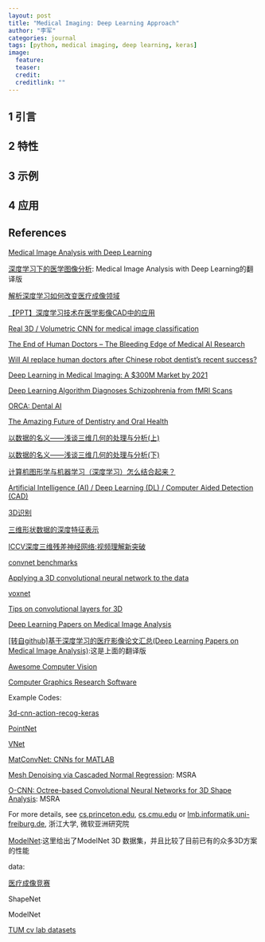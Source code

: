 ```yaml
---
layout: post
title: "Medical Imaging: Deep Learning Approach"
author: "李军"
categories: journal
tags: [python, medical imaging, deep learning, keras]
image:
  feature:
  teaser:
  credit: 
  creditlink: ""
---
```


## 1 引言


## 2 特性

## 3 示例

## 4 应用

## References

[Medical Image Analysis with Deep Learning](https://www.kdnuggets.com/2017/03/medical-image-analysis-deep-learning.html)

[深度学习下的医学图像分析](https://www.leiphone.com/search?s=深度学习下的医学图像分析&site=article): Medical Image Analysis with Deep Learning的翻译版

[解析深度学习如何改变医疗成像领域](http://www.chinacloud.cn/show.aspx?id=24551&cid=17)

[【PPT】深度学习技术在医学影像CAD中的应用](http://chuansong.me/n/1473034547823)

[Real 3D / Volumetric CNN for medical image classification](https://www.jianshu.com/p/f6d4d1350b71)

[The End of Human Doctors – The Bleeding Edge of Medical AI Research ](https://lukeoakdenrayner.wordpress.com/)

[Will AI replace human doctors after Chinese robot dentist’s recent success?](http://us.blastingnews.com/tech/2017/09/will-ai-replace-human-doctors-after-chinese-robot-dentists-recent-success-002035455.html)

[Deep Learning in Medical Imaging: A $300M Market by 2021](https://www.prnewswire.com/news-releases/deep-learning-in-medical-imaging-a-300m-market-by-2021-300408645.html)

[Deep Learning Algorithm Diagnoses Schizophrenia from fMRI Scans](https://www.medgadget.com/2017/07/deep-learning-algorithm-diagnoses-schizophrenia-fmri-scans.html)

[ORCA: Dental AI](http://orca-ai.com)

[The Amazing Future of Dentistry and Oral Health](http://medicalfuturist.com/the-amazing-future-of-dentistry-and-oral-health/)

[以数据的名义——浅谈三维几何的处理与分析(上)](http://www.sohu.com/a/146472987_133098)

[以数据的名义——浅谈三维几何的处理与分析(下)](http://www.dataguru.cn/article-11515-1.html)

[计算机图形学与机器学习（深度学习）怎么结合起来？](https://www.zhihu.com/question/42904254)

[Artificial Intelligence (AI) / Deep Learning (DL) / Computer Aided Detection (CAD)](http://www.intrinsicimaging.com/cad-ai-dl/)

[3D识别](http://blog.csdn.net/scutjy2015/article/details/72597959)

[三维形状数据的深度特征表示](https://zhuanlan.zhihu.com/p/26806047)

[ICCV深度三维残差神经网络:视频理解新突破](http://blog.csdn.net/y2c8ypzc15p/article/details/78372899)

[convnet benchmarks](https://github.com/soumith/convnet-benchmarks)

[Applying a 3D convolutional neural network to the data](https://www.kaggle.com/sentdex/first-pass-through-data-w-3d-convnet)

[voxnet](https://github.com/dimatura/voxnet)

[Tips on convolutional layers for 3D](https://github.com/keras-team/keras/pull/1623)

[Deep Learning Papers on Medical Image Analysis](https://github.com/albarqouni/Deep-Learning-for-Medical-Applications)

[[转自github]基于深度学习的医疗影像论文汇总(Deep Learning Papers on Medical Image Analysis)](https://zhuanlan.zhihu.com/p/30134193):这是上面的翻译版

[Awesome Computer Vision](http://blog.csdn.net/bluecol/article/details/47339397)

[Computer Graphics Research Software](http://blog.csdn.net/HW140701/article/details/78017600)

Example Codes:

[3d-cnn-action-recog-keras](https://github.com/Ectsang/3D-CNN-Keras/blob/master/3d-cnn-action-recog-keras.py)

[PointNet](https://github.com/charlesq34/pointnet)

[VNet](https://github.com/sagarhukkire)

[MatConvNet: CNNs for MATLAB](http://www.vlfeat.org/matconvnet/)

[Mesh Denoising via Cascaded Normal Regression](http://wang-ps.github.io/denoising.html): MSRA

[O-CNN: Octree-based Convolutional Neural Networks for 3D Shape Analysis](http://wang-ps.github.io/O-CNN.html): MSRA

For more details, see <u>cs.princeton.edu</u>, <u>cs.cmu.edu</u> or <u>lmb.informatik.uni-freiburg.de</u>, 浙江大学, 微软亚洲研究院

[ModelNet](http://modelnet.cs.princeton.edu):这里给出了ModelNet 3D 数据集，并且比较了目前已有的众多3D方案的性能

data:

[医疗成像竞赛](http://www.grand-challenge.org/)

ShapeNet

ModelNet

[TUM cv lab datasets](https://vision.in.tum.de/data/datasets)